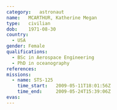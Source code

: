 ```yaml
---
category:	astronaut
name:	MCARTHUR, Katherine Megan
type:	civilian
dob:	1971-08-30
country:
  - USA
gender:	Female
qualifications:
  - BSc in Aerospace Engineering
  - PhD in oceanography
references:
missions:
  - name: STS-125
    time_start:   2009-05-11T18:01:56Z
    time_end:     2009-05-24T15:39:06Z
evas:
---
```

